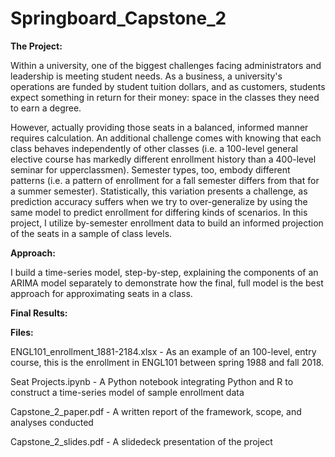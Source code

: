# Springboard_Capstone_2

<b>The Project:</b> 

Within a university, one of the biggest challenges facing administrators and leadership is meeting student needs. As a business, a university's operations are funded by student tuition dollars, and as customers, students expect something in return for their money: space in the classes they need to earn a degree. 

However, actually providing those seats in a balanced, informed manner requires calculation. An additional challenge comes with knowing that each class behaves independently of other classes (i.e. a 100-level general elective course has markedly different enrollment history than a 400-level seminar for upperclassmen). Semester types, too, embody different patterns (i.e. a pattern of enrollment for a fall semester differs from that for a summer semester). Statistically, this variation presents a challenge, as prediction accuracy suffers when we try to over-generalize by using the same model to predict enrollment for differing kinds of scenarios. In this project, I utilize by-semester enrollment data to build an informed projection of the seats in a sample of class levels.

<b>Approach:</b>

I build a time-series model, step-by-step, explaining the components of an ARIMA model separately to demonstrate how the final, full model is the best approach for approximating seats in a class.

<b>Final Results:</b>


<b>Files:</b>

ENGL101_enrollment_1881-2184.xlsx - As an example of an 100-level, entry course, this is the enrollment in ENGL101 between spring 1988 and fall 2018. 

Seat Projects.ipynb - A Python notebook integrating Python and R to construct a time-series model of sample enrollment data

Capstone_2_paper.pdf - A written report of the framework, scope, and analyses conducted

Capstone_2_slides.pdf - A slidedeck presentation of the project
